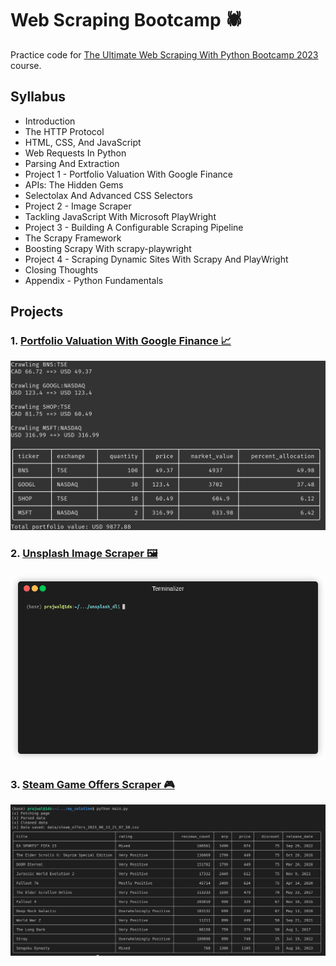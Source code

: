 # Web Scraping Bootcamp 🕷️

Practice code for [The Ultimate Web Scraping With Python Bootcamp 2023](https://www.udemy.com/course/the-ultimate-web-scraping-with-python-bootcamp/) course.

## Syllabus

- Introduction
- The HTTP Protocol
- HTML, CSS, And JavaScript
- Web Requests In Python
- Parsing And Extraction
- Project 1 - Portfolio Valuation With Google Finance
- APIs: The Hidden Gems
- Selectolax And Advanced CSS Selectors
- Project 2 - Image Scraper
- Tackling JavaScript With Microsoft PlayWright
- Project 3 - Building A Configurable Scraping Pipeline
- The Scrapy Framework
- Boosting Scrapy With scrapy-playwright
- Project 4 - Scraping Dynamic Sites With Scrapy And PlayWright
- Closing Thoughts
- Appendix - Python Fundamentals

## Projects

### 1. [Portfolio Valuation With Google Finance 📈](https://github.com/Prajwalsrinvas/web-scraping-bootcamp/tree/master/week3/my_solution)

![](week3/my_solution/output.png)

### 2. [Unsplash Image Scraper 🖼️](https://github.com/Prajwalsrinvas/web-scraping-bootcamp/tree/master/week5/my_solution)

![](week5/my_solution/assets/unsplash_dl_demo.gif)

### 3. [Steam Game Offers Scraper 🎮](https://github.com/Prajwalsrinvas/web-scraping-bootcamp/tree/master/week7/my_solution)

![](week7/my_solution/assets/output.png)

